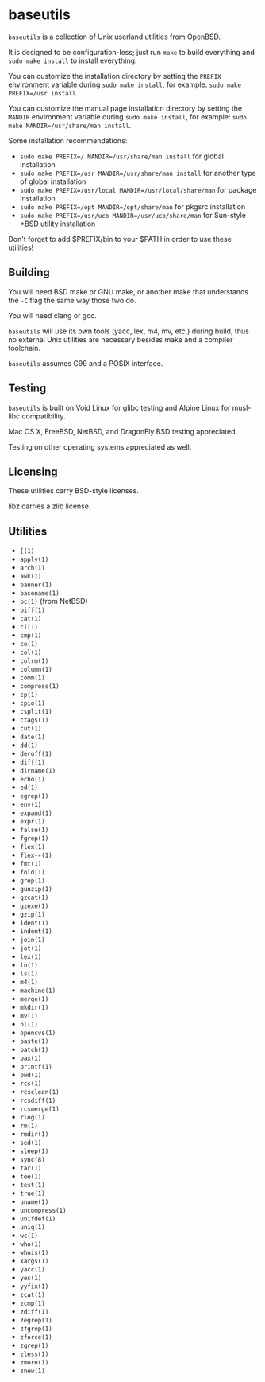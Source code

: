 baseutils
=========
`baseutils` is a collection of Unix userland utilities from OpenBSD.

It is designed to be configuration-less; just run `make` to build
everything and `sudo make install` to install everything.

You can customize the installation directory by setting the `PREFIX`
environment variable during `sudo make install`, for example:
`sudo make PREFIX=/usr install`.

You can customize the manual page installation directory by setting
the `MANDIR` environment variable during `sudo make install`, for
example:
`sudo make MANDIR=/usr/share/man install`.

Some installation recommendations:
* `sudo make PREFIX=/ MANDIR=/usr/share/man install` for global installation
* `sudo make PREFIX=/usr MANDIR=/usr/share/man install` for another type of global installation
* `sudo make PREFIX=/usr/local MANDIR=/usr/local/share/man` for package installation
* `sudo make PREFIX=/opt MANDIR=/opt/share/man` for pkgsrc installation
* `sudo make PREFIX=/usr/ucb MANDIR=/usr/ucb/share/man` for Sun-style *BSD utility installation

Don't forget to add $PREFIX/bin to your $PATH in order to use these
utilities!

Building
--------
You will need BSD make or GNU make, or another make that understands
the `-C` flag the same way those two do.

You will need clang or gcc.

`baseutils` will use its own tools (yacc, lex, m4, mv, etc.) during
build, thus no external Unix utilities are necessary besides make
and a compiler toolchain.

`baseutils` assumes C99 and a POSIX interface.

Testing
-------
`baseutils` is built on Void Linux for glibc testing and Alpine
Linux for musl-libc compatibility.

Mac OS X, FreeBSD, NetBSD, and DragonFly BSD testing appreciated.

Testing on other operating systems appreciated as well.

Licensing
---------
These utilities carry BSD-style licenses.

libz carries a zlib license.

Utilities
---------
* `[(1)`
* `apply(1)`
* `arch(1)`
* `awk(1)`
* `banner(1)`
* `basename(1)`
* `bc(1)` (from NetBSD)
* `biff(1)`
* `cat(1)`
* `ci(1)`
* `cmp(1)`
* `co(1)`
* `col(1)`
* `colrm(1)`
* `column(1)`
* `comm(1)`
* `compress(1)`
* `cp(1)`
* `cpio(1)`
* `csplit(1)`
* `ctags(1)`
* `cut(1)`
* `date(1)`
* `dd(1)`
* `deroff(1)`
* `diff(1)`
* `dirname(1)`
* `echo(1)`
* `ed(1)`
* `egrep(1)`
* `env(1)`
* `expand(1)`
* `expr(1)`
* `false(1)`
* `fgrep(1)`
* `flex(1)`
* `flex++(1)`
* `fmt(1)`
* `fold(1)`
* `grep(1)`
* `gunzip(1)`
* `gzcat(1)`
* `gzexe(1)`
* `gzip(1)`
* `ident(1)`
* `indent(1)`
* `join(1)`
* `jot(1)`
* `lex(1)`
* `ln(1)`
* `ls(1)`
* `m4(1)`
* `machine(1)`
* `merge(1)`
* `mkdir(1)`
* `mv(1)`
* `nl(1)`
* `opencvs(1)`
* `paste(1)`
* `patch(1)`
* `pax(1)`
* `printf(1)`
* `pwd(1)`
* `rcs(1)`
* `rcsclean(1)`
* `rcsdiff(1)`
* `rcsmerge(1)`
* `rlog(1)`
* `rm(1)`
* `rmdir(1)`
* `sed(1)`
* `sleep(1)`
* `sync(8)`
* `tar(1)`
* `tee(1)`
* `test(1)`
* `true(1)`
* `uname(1)`
* `uncompress(1)`
* `unifdef(1)`
* `uniq(1)`
* `wc(1)`
* `who(1)`
* `whois(1)`
* `xargs(1)`
* `yacc(1)`
* `yes(1)`
* `yyfix(1)`
* `zcat(1)`
* `zcmp(1)`
* `zdiff(1)`
* `zegrep(1)`
* `zfgrep(1)`
* `zforce(1)`
* `zgrep(1)`
* `zless(1)`
* `zmore(1)`
* `znew(1)`

